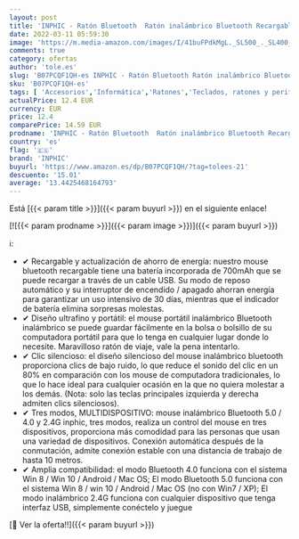 ```yaml
---
layout: post
title: 'INPHIC - Ratón Bluetooth  Ratón inalámbrico Bluetooth Recargable silencioso de Tres Modos  BT5.0/ 4.0 + 2.4G inalámbrico   Ratón de Viaje portátil 1600DPI para computadora portátil  Android  Windows MacBook'
date: 2022-03-11 05:59:30
image: 'https://m.media-amazon.com/images/I/41buFPdkMgL._SL500_._SL400_.jpg'
comments: true
category: ofertas
author: 'tole.es'
slug: 'B07PCQF1QH-es INPHIC - Ratón Bluetooth Ratón inalámbrico Bluetooth...'
sku: 'B07PCQF1QH-es'
tags: [ 'Accesorios','Informática','Ratones','Teclados, ratones y periféricos de entrada','android','inphic', ]
actualPrice: 12.4 EUR
currency: EUR
price: 12.4
comparePrice: 14.59 EUR
prodname: 'INPHIC - Ratón Bluetooth  Ratón inalámbrico Bluetooth Recargable silencioso de Tres Modos  BT5.0/ 4.0 + 2.4G inalámbrico   Ratón de Viaje portátil 1600DPI para computadora portátil  Android  Windows MacBook'
country: 'es'
flag: '🇪🇸'
brand: 'INPHIC'
buyurl: 'https://www.amazon.es/dp/B07PCQF1QH/?tag=tolees-21'
descuento: '15.01'
average: '13.4425468164793'
---
```


Está [{{< param title >}}]({{< param buyurl >}}) en el siguiente enlace!

[![{{< param prodname >}}]({{< param image >}})]({{< param buyurl >}})

ℹ️:

- ✔ Recargable y actualización de ahorro de energía: nuestro mouse bluetooth recargable tiene una batería incorporada de 700mAh que se puede recargar a través de un cable USB. Su modo de reposo automático y su interruptor de encendido / apagado ahorran energía para garantizar un uso intensivo de 30 días, mientras que el indicador de batería elimina sorpresas molestas.
- ✔ Diseño ultrafino y portátil: el mouse portátil inalámbrico Bluetooth inalámbrico se puede guardar fácilmente en la bolsa o bolsillo de su computadora portátil para que lo tenga en cualquier lugar donde lo necesite. Maravilloso ratón de viaje, vale la pena intentarlo.
- ✔ Clic silencioso: el diseño silencioso del mouse inalámbrico bluetooth proporciona clics de bajo ruido, lo que reduce el sonido del clic en un 80% en comparación con los mouse de computadora tradicionales, lo que lo hace ideal para cualquier ocasión en la que no quiera molestar a los demás. (Nota: solo las teclas principales izquierda y derecha admiten clics silenciosos).
- ✔ Tres modos, MULTIDISPOSITIVO: mouse inalámbrico Bluetooth 5.0 / 4.0 y 2.4G inphic, tres modos, realiza un control del mouse en tres dispositivos, proporciona más comodidad para las personas que usan una variedad de dispositivos. Conexión automática después de la conmutación, admite conexión estable con una distancia de trabajo de hasta 10 metros.
- ✔ Amplia compatibilidad: el modo Bluetooth 4.0 funciona con el sistema Win 8 / Win 10 / Android / Mac OS; El modo Bluetooth 5.0 funciona con el sistema Win 8 / win 10 / Android / Mac OS (no con Win7 / XP); El modo inalámbrico 2.4G funciona con cualquier dispositivo que tenga interfaz USB, simplemente conéctelo y juegue

[🛒 Ver la oferta!!]({{< param buyurl >}})
